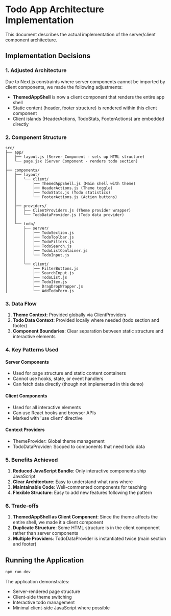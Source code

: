 # Todo App Architecture Implementation

This document describes the actual implementation of the server/client component architecture.

## Implementation Decisions

### 1. Adjusted Architecture

Due to Next.js constraints where server components cannot be imported by client components, we made the following adjustments:

- **ThemedAppShell** is now a client component that renders the entire app shell
- Static content (header, footer structure) is rendered within this client component
- Client islands (HeaderActions, TodoStats, FooterActions) are embedded directly

### 2. Component Structure

```
src/
├── app/
│   ├── layout.js (Server Component - sets up HTML structure)
│   └── page.jsx (Server Component - renders todo section)
│
├── components/
│   ├── layout/
│   │   └── client/
│   │       ├── ThemedAppShell.js (Main shell with theme)
│   │       ├── HeaderActions.js (Theme toggle)
│   │       ├── TodoStats.js (Todo statistics)
│   │       └── FooterActions.js (Action buttons)
│   │
│   ├── providers/
│   │   ├── ClientProviders.js (Theme provider wrapper)
│   │   └── TodoDataProvider.js (Todo data provider)
│   │
│   └── todo/
│       ├── server/
│       │   ├── TodoSection.js
│       │   ├── TodoToolbar.js
│       │   ├── TodoFilters.js
│       │   ├── TodoSearch.js
│       │   ├── TodoListContainer.js
│       │   └── TodoInput.js
│       │
│       └── client/
│           ├── FilterButtons.js
│           ├── SearchInput.js
│           ├── TodoList.js
│           ├── TodoItem.js
│           ├── DragDropWrapper.js
│           └── AddTodoForm.js
```

### 3. Data Flow

1. **Theme Context**: Provided globally via ClientProviders
2. **Todo Data Context**: Provided locally where needed (todo section and footer)
3. **Component Boundaries**: Clear separation between static structure and interactive elements

### 4. Key Patterns Used

#### Server Components
- Used for page structure and static content containers
- Cannot use hooks, state, or event handlers
- Can fetch data directly (though not implemented in this demo)

#### Client Components
- Used for all interactive elements
- Can use React hooks and browser APIs
- Marked with 'use client' directive

#### Context Providers
- ThemeProvider: Global theme management
- TodoDataProvider: Scoped to components that need todo data

### 5. Benefits Achieved

1. **Reduced JavaScript Bundle**: Only interactive components ship JavaScript
2. **Clear Architecture**: Easy to understand what runs where
3. **Maintainable Code**: Well-commented components for teaching
4. **Flexible Structure**: Easy to add new features following the pattern

### 6. Trade-offs

1. **ThemedAppShell as Client Component**: Since the theme affects the entire shell, we made it a client component
2. **Duplicate Structure**: Some HTML structure is in the client component rather than server components
3. **Multiple Providers**: TodoDataProvider is instantiated twice (main section and footer)

## Running the Application

```bash
npm run dev
```

The application demonstrates:
- Server-rendered page structure
- Client-side theme switching
- Interactive todo management
- Minimal client-side JavaScript where possible